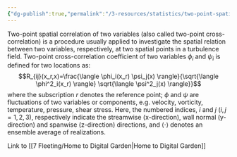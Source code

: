 ```yaml
---
{"dg-publish":true,"permalink":"/3-resources/statistics/two-point-spatial-correlation-function/"}
---
```


Two-point spatial correlation of two variables (also called two-point cross-correlation) is a procedure usually applied to investigate the spatial relation between two variables, respectively, at two spatial points in a turbulence field. Two-point cross-correlation coefficient of two variables $\phi_i$ and $\psi_i$ is defined for two locations as:
$$R_{ij}(x_r,x)=\frac{\langle \phi_i(x_r) \psi_j(x) \rangle}{\sqrt{\langle \phi^2_i(x_r) \rangle} \sqrt{\langle \psi^2_j(x) \rangle}}$$
where the subscription $r$ denotes the reference point; $\phi$ and $\psi$ are fluctuations of two variables or components, e.g. velocity, vorticity, temperature, pressure, shear stress. Here, the numbered indices, $i$ and $j$ $(i,j=1,2,3)$, respectively indicate the streamwise (x-direction), wall normal (y-direction) and spanwise (z-direction) directions, and $\langle \cdot \rangle$ denotes an ensemble average of realizations.


Link to [[7 Fleeting/Home to Digital Garden\|Home to Digital Garden]]